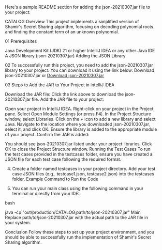 
Here's a sample README section for adding the json-20210307.jar file to your project:

CATALOG
Overview
This project implements a simplified version of Shamir's Secret Sharing algorithm, focusing on decoding polynomial roots and finding the constant term of an unknown polynomial.

01  Prerequisites

Java Development Kit (JDK) 21 or higher
IntelliJ IDEA or any other Java IDE
A JSON library (json-20210307.jar)
Adding the JSON Library

02  To successfully run this project, you need to add the json-20210307.jar library to your project. You can download it using the link below:
Download json-20210307.jar
or
[Download json-20210307.jar](https://repo1.maven.org/maven2/org/json/json/20210307/json-20210307.jar)


03  Steps to Add the JAR to Your Project in IntelliJ IDEA

Download the JAR file:
Click the link above to download the json-20210307.jar file.
Add the JAR file to your project:

Open your project in IntelliJ IDEA.
Right-click on your project in the Project pane.
Select Open Module Settings (or press F4).
In the Project Structure window, select Libraries.
Click on the + icon to add a new library and select Java.
Navigate to the location where you downloaded json-20210307.jar, select it, and click OK.
Ensure the library is added to the appropriate module of your project.
Confirm the JAR is added:

You should see json-20210307.jar listed under your project libraries. Click OK to close the Project Structure window.
Running the Test Cases
To run the test cases provided in the testcases folder, ensure you have created a JSON file for each test case following the required format.

04.  Create a folder named testcases in your project directory.
Add your test case JSON files (e.g., testcase1.json, testcase2.json) into the testcases folder.
Example Command to Run the Code

05. You can run your main class using the following command in your terminal or directly from your IDE:

bash

java -cp "out/production/CATALOG;path/to/json-20210307.jar" Main
Replace path/to/json-20210307.jar with the actual path to the JAR file in your system.


Conclusion
Follow these steps to set up your project environment, and you should be able to successfully run the implementation of Shamir's Secret Sharing algorithm.

